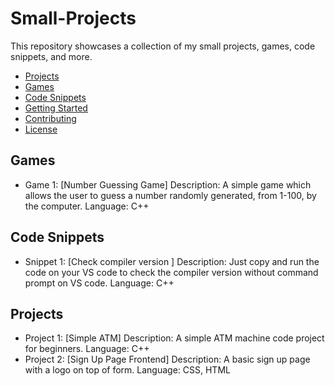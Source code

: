 # Small-Projects
This repository showcases a collection of my small projects, games, code snippets, and more.
- [Projects](#projects)
- [Games](#games)
- [Code Snippets](#code-snippets)
- [Getting Started](#getting-started)
- [Contributing](#contributing)
- [License](#license)
  
## Games
- Game  1: [Number Guessing Game]
  Description: A simple game which allows the user to guess a number randomly generated, from 1-100, by the computer.
  Language: C++

## Code Snippets
- Snippet 1: [Check compiler version ]
  Description: Just copy and run the code on your VS code to check the compiler version without command prompt on VS code.
  Language: C++

## Projects
- Project 1: [Simple ATM]
  Description: A simple ATM machine code project for beginners.
  Language: C++
- Project 2: [Sign Up Page Frontend]
  Description: A basic sign up page with a logo on top of form.
  Language: CSS, HTML
  
